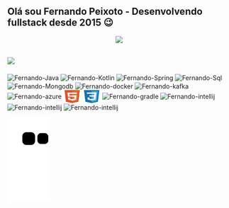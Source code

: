 ## Olá sou Fernando Peixoto - Desenvolvendo fullstack desde 2015 😉

<div align="center">
  <a href="https://github.com/fpspeixoto">
  <img height="180em" src="https://github-readme-stats.vercel.app/api?username=fpspeixoto&show_icons=true&theme=react&include_all_commits=true&count_private=true"/>
  <!--<img height="180em" src="https://github-readme-stats.vercel.app/api/top-langs/?username=fpspeixoto&layout=compact&langs_count=7&theme=react"/>-->
</div>

##

<div align="left">
  <a href="https://github.com/fpspeixoto" target="_blank"><img src="https://img.shields.io/badge/-LinkedIn-%230077B5?style=for-the-badge&logo=linkedin&logoColor=white" target="_blank"></a> 
</div>

<div style="display: inline_block"><br>
  <img align="center" alt="Fernando-Java" height="30" width="40" src="https://cdn.jsdelivr.net/gh/devicons/devicon/icons/java/java-original.svg">
  <img align="center" alt="Fernando-Kotlin" height="30" width="40" src="https://cdn.jsdelivr.net/gh/devicons/devicon/icons/kotlin/kotlin-original.svg">
  <img align="center" alt="Fernando-Spring" height="30" width="40" src="https://cdn.jsdelivr.net/gh/devicons/devicon/icons/spring/spring-original.svg">
  <img align="center" alt="Fernando-Sql" height="30" width="40" src="https://cdn.jsdelivr.net/gh/devicons/devicon/icons/mysql/mysql-original.svg">
  <img align="center" alt="Fernando-Mongodb" height="30" width="40" src="https://cdn.jsdelivr.net/gh/devicons/devicon/icons/mongodb/mongodb-original.svg">
  <img align="center" alt="Fernando-docker" height="30" width="40" src="https://cdn.jsdelivr.net/gh/devicons/devicon/icons/docker/docker-original.svg">
  <img align="center" alt="Fernando-kafka" height="30" width="40" src="https://cdn.jsdelivr.net/gh/devicons/devicon/icons/apachekafka/apachekafka-original.svg">
  <img align="center" alt="Fernando-azure" height="30" width="40" src="https://cdn.jsdelivr.net/gh/devicons/devicon/icons/azure/azure-original-wordmark.svg">
  <img align="center" alt="Fernando-HTML" height="30" width="40" src="https://raw.githubusercontent.com/devicons/devicon/master/icons/html5/html5-original.svg">
  <img align="center" alt="Fernando-CSS" height="30" width="40" src="https://raw.githubusercontent.com/devicons/devicon/master/icons/css3/css3-original.svg">
  <img align="center" alt="Fernando-gradle" height="30" width="40" src="https://cdn.jsdelivr.net/gh/devicons/devicon/icons/gradle/gradle-plain.svg">
  <img align="center" alt="Fernando-intellij" height="30" width="40" src="https://cdn.jsdelivr.net/gh/devicons/devicon/icons/intellij/intellij-original.svg">
  <img align="center" alt="Fernando-intellij" height="30" width="40" src="https://upload.wikimedia.org/wikipedia/commons/e/ee/.NET_Core_Logo.svg">
  <img align="center" alt="Fernando-intellij" height="30" width="40" src="https://upload.wikimedia.org/wikipedia/commons/5/5c/AWS_Simple_Icons_AWS_Cloud.svg">
 
 
</div>
  
  ![Snake animation](https://github.com/rafaballerini/rafaballerini/blob/output/github-contribution-grid-snake.svg)
 
<!--<div> 
 
  ![Snake animation](https://github.com/fpspeixoto/fpspeixoto/blob/output/github-contribution-grid-snake.svg)
 
</div>-->
